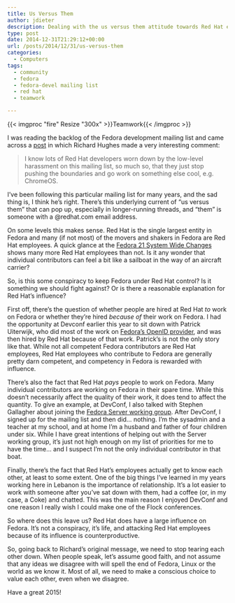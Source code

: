 ```yaml
---
title: Us Versus Them
author: jdieter
description: Dealing with the us versus them attitude towards Red Hat employees in the Fedora development mailing list
type: post
date: 2014-12-31T21:29:12+00:00
url: /posts/2014/12/31/us-versus-them
categories:
  - Computers
tags:
  - community
  - fedora
  - fedora-devel mailing list
  - red hat
  - teamwork

---
```

{{< imgproc "fire" Resize "300x" >}}Teamwork{{< /imgproc >}}

I was reading the backlog of the Fedora development mailing list and came across a [post][2] in which Richard Hughes made a very interesting comment:

> I know lots of Red Hat developers worn down by the low-level harassment on this mailing list, so much so, that they just stop pushing the boundaries and go work on something else cool, e.g. ChromeOS.

I&#8217;ve been following this particular mailing list for many years, and the sad thing is, I think he&#8217;s right. There&#8217;s this underlying current of &#8220;us versus them&#8221; that can pop up, especially in longer-running threads, and &#8220;them&#8221; is someone with a @redhat.com email address.

On some levels this makes sense. Red Hat is the single largest entity in Fedora and many (if not most) of the movers and shakers in Fedora are Red Hat employees. A quick glance at the [Fedora 21 System Wide Changes][3] shows many more Red Hat employees than not. Is it any wonder that individual contributors can feel a bit like a sailboat in the way of an aircraft carrier?

So, is this some conspiracy to keep Fedora under Red Hat control? Is it something we should fight against? Or is there a reasonable explanation for Red Hat&#8217;s influence?

First off, there&#8217;s the question of whether people are hired at Red Hat _to_ work on Fedora or whether they&#8217;re hired _because of_ their work on Fedora. I had the opportunity at Devconf earlier this year to sit down with Patrick Uiterwijk, who did most of the work on [Fedora&#8217;s OpenID provider][4], and was then hired by Red Hat because of that work. Patrick&#8217;s is not the only story like that. While not all competent Fedora contributors are Red Hat employees, Red Hat employees who contribute to Fedora are generally pretty darn competent, and competency in Fedora is rewarded with influence.

There&#8217;s also the fact that Red Hat _pays_ people to work on Fedora. Many individual contributors are working on Fedora in their spare time. While this doesn&#8217;t necessarily affect the quality of their work, it does tend to affect the quantity. To give an example, at DevConf, I also talked with Stephen Gallagher about joining the [Fedora Server working group][5]. After DevConf, I signed up for the mailing list and then did&#8230; nothing. I&#8217;m the sysadmin and a teacher at my school, and at home I&#8217;m a husband and father of four children under six. While I have great intentions of helping out with the Server working group, it&#8217;s just not high enough on my list of priorities for me to have the time&#8230; and I suspect I&#8217;m not the only individual contributor in that boat.

Finally, there&#8217;s the fact that Red Hat&#8217;s employees actually get to know each other, at least to some extent. One of the big things I&#8217;ve learned in my years working here in Lebanon is the importance of relationship. It&#8217;s a lot easier to work with someone after you&#8217;ve sat down with them, had a coffee (or, in my case, a Coke) and chatted. This was the main reason I enjoyed DevConf and one reason I really wish I could make one of the Flock conferences.

So where does this leave us? Red Hat does have a large influence on Fedora. It&#8217;s not a conspiracy, it&#8217;s life, and attacking Red Hat employees because of its influence is counterproductive.

So, going back to Richard&#8217;s original message, we need to stop tearing each other down. When people speak, let&#8217;s assume good faith, and not assume that any ideas we disagree with will spell the end of Fedora, Linux or the world as we know it. Most of all, we need to make a conscious choice to value each other, even when we disagree.

Have a great 2015!

 [2]: https://lists.fedoraproject.org/pipermail/devel/2014-December/205864.html
 [3]: https://fedoraproject.org/wiki/Releases/21/ChangeSet
 [4]: http://fedoraproject.org/wiki/OpenID
 [5]: http://fedoraproject.org/wiki/Server
